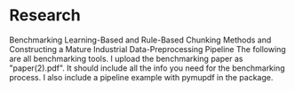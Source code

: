 # Research
Benchmarking Learning-Based and Rule-Based Chunking Methods and Constructing a Mature Industrial Data-Preprocessing Pipeline
The following are all benchmarking tools. I upload the benchmarking paper as "paper(2).pdf". It should include all the info you need for the benchmarking process. I also include a pipeline example with pymupdf in the package.
